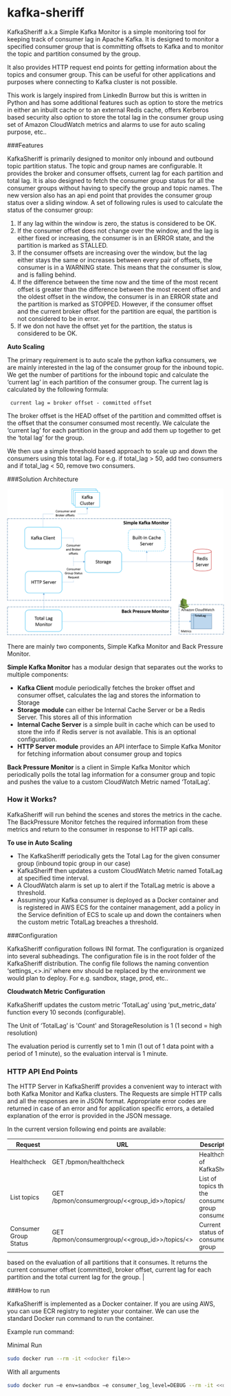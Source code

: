 # kafka-sheriff

KafkaSheriff a.k.a Simple Kafka Monitor is a simple monitoring tool for keeping track of consumer lag in Apache Kafka. It is designed to monitor a specified consumer group that is committing offsets to Kafka and to monitor the topic and partition consumed by the group.

It also provides HTTP request end points for getting information about the topics and consumer group. This can be useful for other applications and purposes where connecting to Kafka cluster is not possible.

This work is largely inspired from LinkedIn Burrow but this is written in Python and has some additional features such 
as option to store the metrics in either an inbuilt cache or to an external Redis cache, offers Kerberos based security 
also option to store the total lag in the consumer group using set of Amazon CloudWatch metrics and alarms to use for 
auto scaling purpose, etc.. 

###Features

KafkaSheriff is primarily designed to monitor only inbound and outbound topic partition status. The topic and 
group names are configurable. It provides the broker and consumer offsets, current lag for each partition and total lag.
It is also designed to fetch the consumer group status for all the consumer groups without having to specify the group 
and topic names. The new version also has an api end point that provides the consumer group status over a sliding window. 
A set of following rules is used to calculate the status of the consumer group:

1. If any lag within the window is zero, the status is considered to be OK.
2. If the consumer offset does not change over the window, and the lag is either fixed or increasing, the consumer is in an ERROR state, and the partition is marked as STALLED.
3. If the consumer offsets are increasing over the window, but the lag either stays the same or increases between every pair of offsets, the consumer is in a WARNING state. This means that the consumer is slow, and is falling behind.
4. If the difference between the time now and the time of the most recent offset is greater than the difference between the most recent offset and the oldest offset in the window, the consumer is in an ERROR state and the partition is marked as STOPPED. However, if the consumer offset and the current broker offset for the partition are equal, the partition is not considered to be in error.
5. If we don not have the offset yet for the partition, the status is considered to be OK.
      
**Auto Scaling**

The primary requirement is to auto scale the python kafka consumers, we are mainly interested in the lag of the consumer group for the inbound topic. We get the number of partitions for the inbound topic and calculate the ‘current lag’ in each partition of the consumer group. The current lag is calculated by the following formula:
```
 current lag = broker offset - committed offset
```
The broker offset is the HEAD offset of the partition and committed offset is the offset that the consumer consumed most recently. We calculate the ‘current lag’ for each partition in the group and add them up together to get the ‘total lag’ for the group.

We then use a simple threshold based approach to scale up and down the consumers using this total lag. For e.g. if total_lag > 50, add two consumers and if total_lag < 50, remove two consumers. 

###Solution Architecture

![High Level Design of Simple Kafka Monitor Service](images/kafka-monitor-arch.png?raw=true "High Level Design of Simple Kafka Monitor Service")

There are mainly two components, Simple Kafka Monitor and Back Pressure Monitor. 

**Simple Kafka Monitor** has a modular design that separates out the works to multiple components:

- **Kafka Client** module periodically fetches the broker offset and consumer offset, calculates the lag and stores the information to Storage
- **Storage module** can either be Internal Cache Server or be a Redis Server. This stores all of this information
- **Internal Cache Server** is a simple built in cache which can be used to store the info if Redis server is not available. This is an optional configuration.
- **HTTP Server module** provides an API interface to Simple Kafka Monitor for fetching information about consumer group and topics

**Back Pressure Monitor** is a client in Simple Kafka Monitor which periodically polls the total lag information for a consumer group and topic and pushes the value to a custom CloudWatch Metric named ‘TotalLag’.

### How it Works?
KafkaSheriff will run behind the scenes and stores the metrics in the cache. The BackPressure Monitor fetches the required
information from these metrics and return to the consumer in response to HTTP api calls.

**To use in Auto Scaling**

- The KafkaSheriff periodically gets the Total Lag for the given consumer group (inbound topic group in our case)
- KafkaSheriff then updates a custom CloudWatch Metric named TotalLag at specified time interval.
- A CloudWatch alarm is set up to alert if the TotalLag metric is above a threshold.
- Assuming your Kafka consumer is deployed as a Docker container and is registered in AWS ECS for the container 
management, add a policy in the Service definition of ECS to scale up and down the containers when the custom metric TotalLag breaches a threshold.

###Configuration

KafkaSheriff configuration follows INI format. The configuration is organized into several subheadings. The configuration 
file is in the root folder of the KafkaSheriff distribution. The config file follows the naming convention ‘settings_<<env>>.ini’ 
where env should be replaced by the environment we would plan to deploy. For e.g. sandbox, stage, prod, etc..

**Cloudwatch Metric Configuration**

KafkaSheriff updates the custom metric ‘TotalLag’ using ‘put_metric_data’ function every 10 seconds (configurable).

The Unit of ‘TotalLag’ is 'Count' and StorageResolution is 1 (1 second = high resolution)

The evaluation period is currently set to 1 min (1 out of 1 data point with a period of 1 minute), so the evaluation interval is 1 minute.


### HTTP API End Points

The HTTP Server in KafkaSheriff provides a convenient way to interact with both Kafka Monitor and Kafka clusters. The 
Requests are simple HTTP calls and all the responses are in JSON format. Appropriate error codes are returned in case of 
an error and for application specific errors, a detailed explanation of the error is provided in the JSON message.

In the current version following end points are available:

| Request | URL | Description |
| ------------- | ------------- | ------------- |
| Healthcheck | GET /bpmon/healthcheck | Healthcheck of KafkaSheriff |
| List topics | GET /bpmon/consumergroup/<<group_id>>/topics/ | List of topics that the consumer group consumes |
| Consumer Group Status | GET /bpmon/consumergroup/<<group_id>>/topics/<<topic>> | Current status of the consumer group 
based on the evaluation of all partitions that it consumes. It returns the current consumer offset (committed), broker 
offset, current lag for each partition and the total current lag for the group. |

###How to run

KafkaSheriff is implemented as a Docker container. If you are using AWS, you can use ECR registry to register your 
container. We can use the standard Docker run command to run the container.

Example run command:

Minimal Run
```sh
sudo docker run --rm -it <<docker file>>
```

With all arguments
```sh
sudo docker run –e env=sandbox –e consumer_log_level=DEBUG --rm -it <<docker file>>
```

